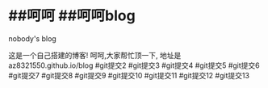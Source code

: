 ##呵呵
##呵呵blog
====

nobody's blog


这是一个自己搭建的博客!
呵呵,大家帮忙顶一下,
地址是az8321550.github.io/blog
#git提交2
#git提交3
#git提交4
#git提交5
#git提交6
#git提交7
#git提交8
#git提交9
#git提交10
#git提交11
#git提交12
#git提交13